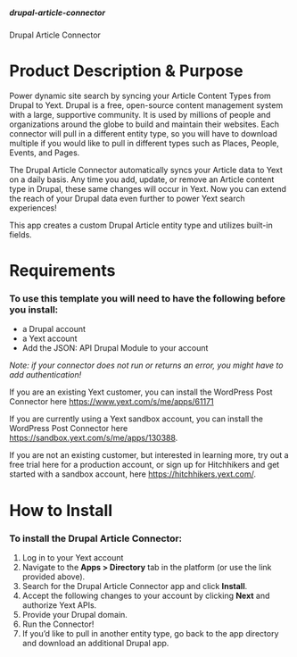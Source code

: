 ##### drupal-article-connector
Drupal Article Connector

# Product Description & Purpose

Power dynamic site search by syncing your Article Content Types from Drupal to Yext. Drupal is a free, open-source content management system with a large, supportive community. It is used by millions of people and organizations around the globe to build and maintain their websites. Each connector will pull in a different entity type, so you will have to download multiple if you would like to pull in different types such as Places, People, Events, and Pages.

The Drupal Article Connector automatically syncs your Article data to Yext on a daily basis. Any time you add, update, or remove an Article content type in Drupal, these same changes will occur in Yext. Now you can extend the reach of your Drupal data even further to power Yext search experiences! 

This app creates a custom Drupal Article entity type and utilizes built-in fields.

# Requirements

### To use this template you will need to have the following before you install:

- a Drupal account 
- a Yext account
- Add the JSON: API Drupal Module to your account

*Note: if your connector does not run or returns an error, you might have to add authentication!*

If you are an existing Yext customer, you can install the WordPress Post Connector here <https://www.yext.com/s/me/apps/61171>

If you are currently using a Yext sandbox account, you can install the WordPress Post Connector here <https://sandbox.yext.com/s/me/apps/130388>.

If you are not an existing customer, but interested in learning more, try out a free trial here for a production account, or sign up for Hitchhikers and get started with a sandbox account, here <https://hitchhikers.yext.com/>. 

# How to Install

### To install the Drupal Article Connector:

1. Log in to your Yext account
2. Navigate to the **Apps > Directory** tab in the platform (or use the link provided above).
3. Search for the Drupal Article Connector app and click **Install**.
4. Accept the following changes to your account by clicking **Next** and authorize Yext APIs.
5. Provide your Drupal domain.
6. Run the Connector!
7. If you’d like to pull in another entity type, go back to the app directory and download an additional Drupal app.

